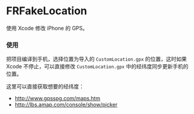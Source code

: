 # FRFakeLocation
使用 Xcode 修改 iPhone 的 GPS。

### 使用
把项目编译到手机，选择位置为导入的 `CustomLocation.gpx` 的位置，这时如果 Xcode 不停止，可以直接修改 `CustomLocation.gpx` 中的经纬度同步更新手机的位置。


这里可以直接获取想要的经纬度：  
* http://www.gpsspg.com/maps.htm  
* http://lbs.amap.com/console/show/picker


